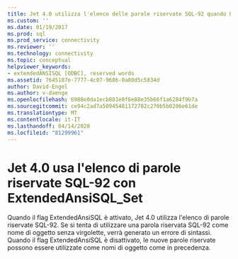 ```yaml
---
title: Jet 4.0 utilizza l'elenco delle parole riservate SQL-92 quando ExtendedAnsiSQL_Set Documenti Microsoft
ms.custom: ''
ms.date: 01/19/2017
ms.prod: sql
ms.prod_service: connectivity
ms.reviewer: ''
ms.technology: connectivity
ms.topic: conceptual
helpviewer_keywords:
- extendedANSISQL [ODBC], reserved words
ms.assetid: 7645187e-7777-4c07-9686-0a80d5c5834d
author: David-Engel
ms.author: v-daenge
ms.openlocfilehash: 6988e0da1ecb881e0f6e88e35b66f1a6284f9b7a
ms.sourcegitcommit: ce94c2ad7a50945481172782c270b5b0206e61de
ms.translationtype: MT
ms.contentlocale: it-IT
ms.lasthandoff: 04/14/2020
ms.locfileid: "81299961"
---
```

# <a name="jet-40-uses-sql-92-reserved-words-list-when-extendedansisql_set"></a>Jet 4.0 usa l'elenco di parole riservate SQL-92 con ExtendedAnsiSQL_Set
Quando il flag ExtendedAnsiSQL è attivato, Jet 4.0 utilizza l'elenco di parole riservate SQL-92. Se si tenta di utilizzare una parola riservata SQL-92 come nome di oggetto senza virgolette, verrà generato un errore di sintassi. Quando il flag ExtendedAnsiSQL è disattivato, le nuove parole riservate possono essere utilizzate come nomi di oggetto come in precedenza.
